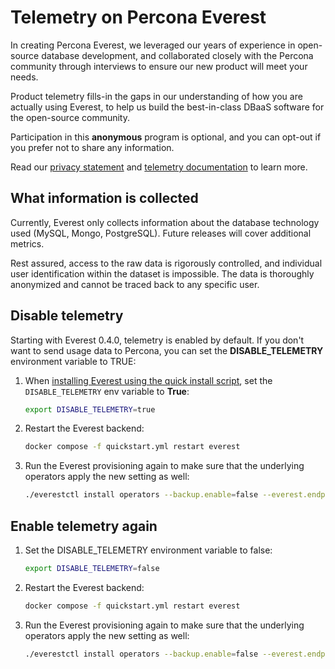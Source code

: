 # Telemetry on Percona Everest

In creating Percona Everest, we leveraged our years of experience in open-source database development, and collaborated closely with the Percona community through interviews to ensure our new product will meet your needs.

Product telemetry fills-in the gaps in our understanding of how you are actually using Everest, to help us build the best-in-class DBaaS software for the open-source community.

Participation in this **anonymous** program is optional, and you can opt-out if you prefer not to share any information.

Read our [privacy statement](https://www.percona.com/privacy-policy#h.e34c40q8sb1a) and [telemetry documentation](../reference/telemetry.md) to learn more.

## What information is collected

Currently, Everest only collects information about the database technology used (MySQL, Mongo, PostgreSQL). Future releases will cover additional metrics.

Rest assured, access to the raw data is rigorously controlled, and individual user identification within the dataset is impossible. The data is thoroughly anonymized and cannot be traced back to any specific user.

## Disable telemetry

Starting with Everest 0.4.0, telemetry is enabled by default. If you don't want to send usage data to Percona, you can set the **DISABLE_TELEMETRY** environment variable to TRUE:

1. When [installing Everest using the quick install script](../quickstart-guide/quick-install.md), set the `DISABLE_TELEMETRY` env variable to **True**: 
   
   ```sh
   export DISABLE_TELEMETRY=true
   ```
2. Restart the Everest backend: 
   
    ```sh
    docker compose -f quickstart.yml restart everest   
    ```
3. Run the Everest provisioning again to make sure that the underlying operators apply the new setting as well:
   
    ```sh
    ./everestctl install operators --backup.enable=false --everest.endpoint=http://127.0.0.1:8080 --monitoring.enable=false --operator.mongodb=true --operator.postgresql=true --operator.xtradb-cluster=true --skip-wizard
    ```

## Enable telemetry again

1. Set the DISABLE_TELEMETRY environment variable to false: 
   
    ```sh 
    export DISABLE_TELEMETRY=false
    ```
2. Restart the Everest backend: 
    
    ```sh
    docker compose -f quickstart.yml restart everest
    ```
3. Run the Everest provisioning again to make sure that the underlying operators apply the new setting as well:
    
    ```sh 
    ./everestctl install operators --backup.enable=false --everest.endpoint=http://127.0.0.1:8080 --monitoring.enable=false --operator.mongodb=true --operator.postgresql=true --operator.xtradb-cluster=true --skip-wizard
    ```